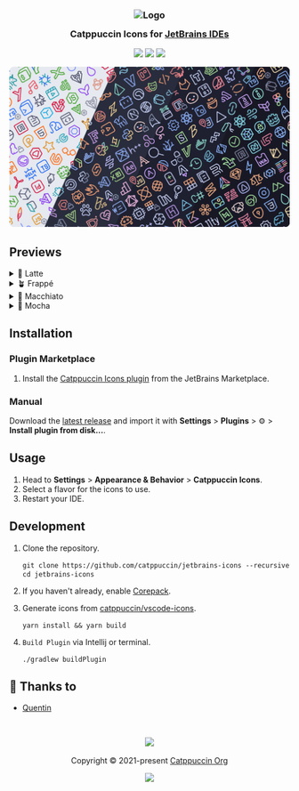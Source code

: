 <h3 align="center">
	<img src="https://raw.githubusercontent.com/catppuccin/catppuccin/main/assets/logos/exports/1544x1544_circle.png" width="100" alt="Logo"/><br/>
	<img src="https://raw.githubusercontent.com/catppuccin/catppuccin/main/assets/misc/transparent.png" height="30" width="0px"/>
	Catppuccin Icons for <a href="https://www.jetbrains.com">JetBrains IDEs</a>
	<img src="https://raw.githubusercontent.com/catppuccin/catppuccin/main/assets/misc/transparent.png" height="30" width="0px"/>
</h3>

<p align="center">
	<a href="https://github.com/catppuccin/jetbrains-icons/stargazers"><img src="https://img.shields.io/github/stars/catppuccin/jetbrains-icons?colorA=363a4f&colorB=b7bdf8&style=for-the-badge"></a>
	<a href="https://github.com/catppuccin/jetbrains-icons/issues"><img src="https://img.shields.io/github/issues/catppuccin/jetbrains-icons?colorA=363a4f&colorB=f5a97f&style=for-the-badge"></a>
	<a href="https://github.com/catppuccin/jetbrains-icons/contributors"><img src="https://img.shields.io/github/contributors/catppuccin/jetbrains-icons?colorA=363a4f&colorB=a6da95&style=for-the-badge"></a>
</p>

<p align="center">
	<img src="https://raw.githubusercontent.com/catppuccin/vscode-icons/9072c437d896dd8d7f4a8063499517ccd44a489e/assets/catwalk.webp"/>
</p>

## Previews

<details>
<summary>🌻 Latte</summary>
<img src="https://raw.githubusercontent.com/catppuccin/vscode-icons/9072c437d896dd8d7f4a8063499517ccd44a489e/assets/latte.webp"/>
</details>
<details>
<summary>🪴 Frappé</summary>
<img src="https://raw.githubusercontent.com/catppuccin/vscode-icons/9072c437d896dd8d7f4a8063499517ccd44a489e/assets/frappe.webp"/>
</details>
<details>
<summary>🌺 Macchiato</summary>
<img src="https://raw.githubusercontent.com/catppuccin/vscode-icons/9072c437d896dd8d7f4a8063499517ccd44a489e/assets/macchiato.webp"/>
</details>
<details>
<summary>🌿 Mocha</summary>
<img src="https://raw.githubusercontent.com/catppuccin/vscode-icons/9072c437d896dd8d7f4a8063499517ccd44a489e/assets/mocha.webp"/>
</details>

## Installation

### Plugin Marketplace

1. Install the [Catppuccin Icons plugin](https://plugins.jetbrains.com/plugin/23029-catppuccin-icons) from the JetBrains Marketplace.

### Manual

Download the [latest release](https://github.com/catppuccin/jetbrains-icons/releases/latest) and import it with **Settings** > **Plugins** > ⚙️ > **Install plugin from disk...**.

## Usage

1. Head to **Settings** > **Appearance & Behavior** > **Catppuccin Icons**.
2. Select a flavor for the icons to use.
3. Restart your IDE.

## Development

1. Clone the repository.

   ```shell
   git clone https://github.com/catppuccin/jetbrains-icons --recursive
   cd jetbrains-icons
   ```

2. If you haven't already, enable [Corepack](https://github.com/nodejs/corepack).
3. Generate icons from [catppuccin/vscode-icons](https://github.com/catppuccin/vscode-icons).

   ```shell
   yarn install && yarn build
   ```

4. `Build Plugin` via Intellij or terminal.

   ```shell
   ./gradlew buildPlugin
   ```

## 💝 Thanks to

- [Quentin](https://github.com/quentinguidee)

&nbsp;

<p align="center">
	<img src="https://raw.githubusercontent.com/catppuccin/catppuccin/main/assets/footers/gray0_ctp_on_line.svg?sanitize=true" />
</p>

<p align="center">
	Copyright &copy; 2021-present <a href="https://github.com/catppuccin" target="_blank">Catppuccin Org</a>
</p>

<p align="center">
	<a href="https://github.com/catppuccin/catppuccin/blob/main/LICENSE"><img src="https://img.shields.io/static/v1.svg?style=for-the-badge&label=License&message=MIT&logoColor=d9e0ee&colorA=363a4f&colorB=b7bdf8"/></a>
</p>
